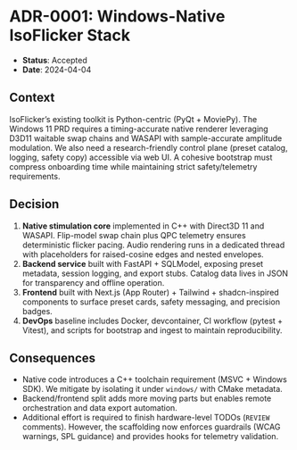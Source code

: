 # ADR-0001: Windows-Native IsoFlicker Stack

- **Status**: Accepted
- **Date**: 2024-04-04

## Context

IsoFlicker’s existing toolkit is Python-centric (PyQt + MoviePy). The Windows 11 PRD requires a timing-accurate native renderer leveraging D3D11 waitable swap chains and WASAPI with sample-accurate amplitude modulation. We also need a research-friendly control plane (preset catalog, logging, safety copy) accessible via web UI. A cohesive bootstrap must compress onboarding time while maintaining strict safety/telemetry requirements.

## Decision

1. **Native stimulation core** implemented in C++ with Direct3D 11 and WASAPI. Flip-model swap chain plus QPC telemetry ensures deterministic flicker pacing. Audio rendering runs in a dedicated thread with placeholders for raised-cosine edges and nested envelopes.
2. **Backend service** built with FastAPI + SQLModel, exposing preset metadata, session logging, and export stubs. Catalog data lives in JSON for transparency and offline operation.
3. **Frontend** built with Next.js (App Router) + Tailwind + shadcn-inspired components to surface preset cards, safety messaging, and precision badges.
4. **DevOps** baseline includes Docker, devcontainer, CI workflow (pytest + Vitest), and scripts for bootstrap and ingest to maintain reproducibility.

## Consequences

- Native code introduces a C++ toolchain requirement (MSVC + Windows SDK). We mitigate by isolating it under `windows/` with CMake metadata.
- Backend/frontend split adds more moving parts but enables remote orchestration and data export automation.
- Additional effort is required to finish hardware-level TODOs (`REVIEW` comments). However, the scaffolding now enforces guardrails (WCAG warnings, SPL guidance) and provides hooks for telemetry validation.
